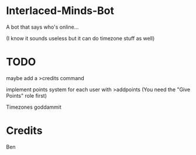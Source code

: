 # Interlaced-Minds-Bot
A bot that says who's online...

(I know it sounds useless but it can do timezone stuff as well)

# TODO
maybe add a >credits command

implement points system for each user with >addpoints (You need the "Give Points" role first)

Timezones goddammit

# Credits
Ben

